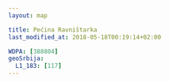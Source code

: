 ```yaml
---
layout: map

title: Pećina Ravništarka
last_modified_at: 2018-05-18T00:19:14+02:00

WDPA: [388804]
geoSrbija:
  L1_183: [117]
---
```

